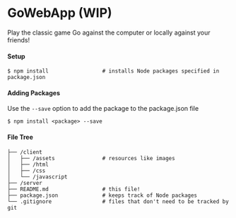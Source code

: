 # GoWebApp (WIP)

Play the classic game Go against the computer or locally against your friends!

#### Setup

```
$ npm install                 # installs Node packages specified in package.json
```

#### Adding Packages

Use the `--save` option to add the package to the package.json file

`$ npm install <package> --save`

#### File Tree

```
├── /client
│   ├── /assets               # resources like images
│   ├── /html
│   ├── /css
│   └── /javascript
├── /server
├── README.md                 # this file!
├── package.json              # keeps track of Node packages
└── .gitignore                # files that don't need to be tracked by git
```
